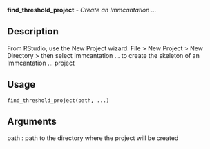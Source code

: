 **find_threshold_project** - *Create an Immcantation ...*

Description
--------------------

From RStudio, use the New Project wizard: File > New Project >
New Directory > then select  Immcantation ...
to create the skeleton of an Immcantation ... project


Usage
--------------------
```
find_threshold_project(path, ...)
```

Arguments
-------------------

path
:   path to the directory where the project will be created











